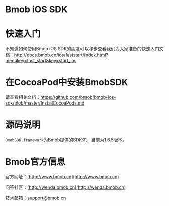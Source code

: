 Bmob iOS SDK
===========

# 快速入门

不知道如何使用Bmob iOS SDK的朋友可以移步查看我们为大家准备的快速入门文档：http://docs.bmob.cn/ios/faststart/index.html?menukey=fast_start&key=start_ios


# 在CocoaPod中安装BmobSDK

请查看相关文档：https://github.com/bmob/bmob-ios-sdk/blob/master/InstallCocoaPods.md

# 源码说明


`BmobSDK.framework`为Bmob提供的SDK包，当前为1.6.5版本。


# Bmob官方信息

官方网址：[http://www.bmob.cn](http://www.bmob.cn)

问答社区：[http://wenda.bmob.cn](http://wenda.bmob.cn)

技术邮箱：support@bmob.cn
